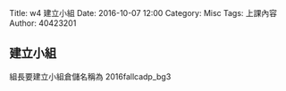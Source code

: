 Title: w4 建立小組
Date: 2016-10-07 12:00
Category: Misc
Tags: 上課內容
Author: 40423201



<h2>建立小組</h2>

組長要建立小組倉儲名稱為 2016fallcadp_bg3